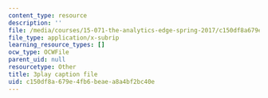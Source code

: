 ```yaml
---
content_type: resource
description: ''
file: /media/courses/15-071-the-analytics-edge-spring-2017/c150df8a679e4fb6beaea8a4bf2bc40e_AByfsx3Dkek.srt
file_type: application/x-subrip
learning_resource_types: []
ocw_type: OCWFile
parent_uid: null
resourcetype: Other
title: 3play caption file
uid: c150df8a-679e-4fb6-beae-a8a4bf2bc40e
---
```


